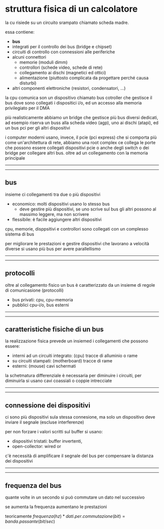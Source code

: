 # struttura fisica di un calcolatore

la cu risiede su un circuito srampato chiamato scheda madre.

essa contiene:
* **bus**
* integrati per il controllo dei bus (bridge e chipset)
* circuiti di controllo con connessioni alle periferiche
* alcuni connettori
    * memorie (moduli dimm)
    * controllori (schede video, schede di rete)
    * collegamento ai dischi (magnetici ed ottici)
    * alimentazione (piuttosto complicata da progettare perché causa disturbi)
* altri componenti elettroniche (resistori, condensatori, ...)

la cpu comunica son un dispositivo chiamato bus cotroller che gestisce il bus dove sono collegati i dispositici i/o, ed un accesso alla memoria privilegiato per il DMA

più realisticamente abbiamo un bridge che gestisce più bus diversi dedicati, ad esempio riserva un buss alla scheda video (agp), uno ai dischi (atapi), ed un bus pci per gli altri dispositivi

i computer moderni usano, invece, il pcie (pci express) che si comporta più come un'architettura di rete, abbiamo una root complex ce collega le porte che possono essere collegati dispositivi pcie o anche degli switch o dei bridge per collegare altri bus. oltre ad un collegamento con la memoria principale

---
---
## bus

insieme ci collegamenti tra due o più dispositivi

* economico: molti dispositivi usano lo stesso bus
    * deve gestire più dispositivi, se uno scrive sul bus gli altri possono al massimo leggere, ma non scrivere
* flessibile: è facile aggiungere altri dispositivi

cpu, memorie, disppsitivi e controllori sono collegati con un complesso sistema di bus

per migliorare le prestazioni e gestire dispositivi che lavorano a velocità diverse si usano più bus per avere parallellismo

---
---
## protocolli

oltre al collegamento fisico un bus è caratterizzato da un insieme di regole di comunicasione (protocolli)

* bus privati: cpu, cpu-memoria
* pubblici cpu-i/o, bus esterni

---
---
## caratteristiche fisiche di un bus

la realizzazione fisica prevede un insiemed i collegamenti  che possono essere:
* interni ad un circuiti integrato: (cpu) tracce di alluminio o rame
* su circuiti stampati: (motherboard) tracce di rame
* esterni: (mouse) cavi schermati

la schetmatura differenziale è necessaria per diminuire i circuiti, per diminuirla si usano cavi coassiali o coppie intrecciate

---
---
## connessione dei dispositivi

ci sono più dispositivi sula stessa connesione, ma solo un dispositivo deve inviare il segnale (escluse interferenze)

per non forzare i valori scritti sul buffer si usano:
* dispositivi tristati: buffer invertenti,
* open-collector: wired or

c'è necessità di amplificare il segnale del bus per compensare la distanza dei dispositivi

---
---
## frequenza del bus

quante volte in un secondo si può commutare un dato nel successivo

se aumenta la frequenza aumentano le prestazioni

teoricamente $frequenza(hz)*dati.per.commutazione(bit)=banda.passante(bit/sec)$